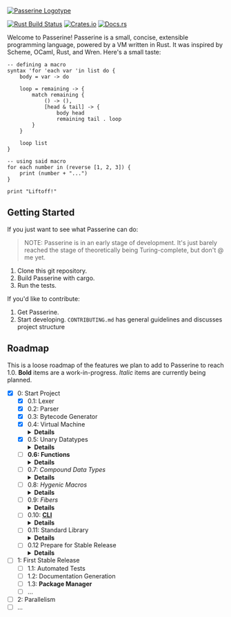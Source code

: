 [![Passerine Logotype](https://raw.githubusercontent.com/vrtbl/passerine/master/Logotype.png)](https://passerine.io)

[![Rust Build Status](https://github.com/vrtbl/passerine/workflows/Rust/badge.svg)](https://github.com/vrtbl/passerine/actions)
[![Crates.io](https://img.shields.io/crates/v/passerine.svg)](https://crates.io/crates/passerine)
[![Docs.rs](https://docs.rs/passerine/badge.svg)](https://docs.rs/passerine)

Welcome to Passerine!
Passerine is a small, concise, extensible programming language, powered by a VM written in Rust.
It was inspired by Scheme, OCaml, Rust, and Wren.
Here's a small taste:

```
-- defining a macro
syntax 'for 'each var 'in list do {
    body = var -> do

    loop = remaining -> {
        match remaining {
            () -> (),
            [head & tail] -> { 
                body head 
                remaining tail . loop
        }
    }

    loop list
}

-- using said macro
for each number in (reverse [1, 2, 3]) {
    print (number + "...")
}

print "Liftoff!"
```

## Getting Started
If you just want to see what Passerine can do:

> NOTE: Passerine is in an early stage of development.
It's just barely reached the stage of theoretically being Turing-complete,
but don't @ me yet.

1. Clone this git repository.
2. Build Passerine with cargo.
3. Run the tests.

If you'd like to contribute:

1. Get Passerine.
2. Start developing.
   `CONTRIBUTING.md` has general guidelines and discusses project structure

## Roadmap
This is a loose roadmap of the features
we plan to add to Passerine to reach 1.0.
**Bold** items are a work-in-progress.
*Italic* items are currently being planned.

- [X] 0: Start Project
  - [X] 0.1: Lexer
  - [X] 0.2: Parser
  - [X] 0.3: Bytecode Generator
  - [X] 0.4: Virtual Machine <details><summary>**Details**</summary>
    - [X] Local Variables
    - [X] Block Expressions
    </details>
  - [X] 0.5: Unary Datatypes <details><summary>**Details**</summary>
    - [X] NaN Tagging
    - [X] Numbers
    - [X] Strings
    </details>
  - [ ] **0.6: Functions** <details><summary>**Details**</summary>
    - [X] Block Scope
    - [ ] **Closures**
    - [ ] **Operators**
    </details>
  - [ ] 0.7: *Compound Data Types* <details><summary>**Details**</summary>
    - [ ] *Tuple*
    - [ ] *Union*
    - [ ] *Record*
    - [ ] *Map*
    </details>
  - [ ] 0.8: *Hygenic Macros* <details><summary>**Details**</summary>
    - [ ] Pattern Matching
    - [ ] Modules
    - [ ] Types and Traits (Labels)
    </details>
  - [ ] 0.9: *Fibers* <details><summary>**Details**</summary>
    - [ ] Coroutines
    - [ ] **Error Handling**
    </details>
  - [ ] 0.10: [**CLI**](https://github.io/vrtbl/aspen) <details><summary>**Details**</summary>
    Visit the [Aspen](https://github.io/vrtbl/aspen) repository to discover the status of Passerine's CLI and package manager.
    </details>
  - [ ] 0.11: Standard Library <details><summary>**Details**</summary>
    - [ ] FFI
    - [ ] I/O
    - [ ] Math
    - [ ] Random
    - [ ] Time
    - [ ] Networking
    </details>
  - [ ] 0.12 Prepare for Stable Release <details><summary>**Details**</summary>
    - [ ] **Website**
    - [ ] **Documentation**
    - [ ] Optimizations
    - [ ] Resources
    </details>
- [ ] 1: First Stable Release
    - [ ] 1.1: Automated Tests 
    - [ ] 1.2: Documentation Generation
    - [ ] 1.3: **Package Manager**
    - [ ] ...
- [ ] 2: Parallelism
- [ ] ... 
